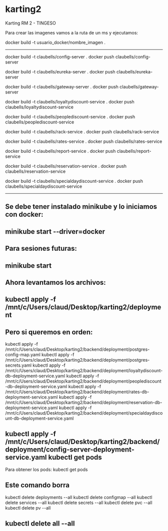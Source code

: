 # karting2
Karting RM 2 - TINGESO

Para crear las imagenes vamos a la ruta de un ms y ejecutamos:

docker build -t usuario_docker/nombre_imagen . 

---
docker build -t claubells/config-server .
docker push claubells/config-server

docker build -t claubells/eureka-server .
docker push claubells/eureka-server

docker build -t claubells/gateway-server .
docker push claubells/gateway-server

docker build -t claubells/loyaltydiscount-service .
docker push claubells/loyaltydiscount-service

docker build -t claubells/peoplediscount-service .
docker push claubells/peoplediscount-service

docker build -t claubells/rack-service .
docker push claubells/rack-service

docker build -t claubells/rates-service .
docker push claubells/rates-service

docker build -t claubells/report-service .
docker push claubells/report-service

docker build -t claubells/reservation-service .
docker push claubells/reservation-service

docker build -t claubells/specialdaydiscount-service .
docker push claubells/specialdaydiscount-service

---

Se debe tener instalado minikube y lo iniciamos con docker:
---
minikube start --driver=docker
---

Para sesiones futuras:
---
minikube start
---

Ahora levantamos los archivos:
---
kubectl apply -f /mnt/c/Users/claud/Desktop/karting2/deployment
---

Pero si queremos en orden:
---
kubectl apply -f /mnt/c/Users/claud/Desktop/karting2/backend/deployment/postgres-config-map.yaml
kubectl apply -f /mnt/c/Users/claud/Desktop/karting2/backend/deployment/postgres-secrets.yaml
kubectl apply -f /mnt/c/Users/claud/Desktop/karting2/backend/deployment/loyaltydiscount-db-deployment-service.yaml
kubectl apply -f /mnt/c/Users/claud/Desktop/karting2/backend/deployment/peoplediscount-db-deployment-service.yaml
kubectl apply -f /mnt/c/Users/claud/Desktop/karting2/backend/deployment/rates-db-deployment-service.yaml
kubectl apply -f /mnt/c/Users/claud/Desktop/karting2/backend/deployment/reservation-db-deployment-service.yaml
kubectl apply -f /mnt/c/Users/claud/Desktop/karting2/backend/deployment/specialdaydiscount-db-deployment-service.yaml

kubectl apply -f /mnt/c/Users/claud/Desktop/karting2/backend/deployment/config-server-deployment-service.yaml
kubectl get pods
---

Para obtener los pods:
kubectl get pods

Este comando borra
---
kubectl delete deployments --all
kubectl delete configmap --all
kubectl delete services --all
kubectl delete secrets --all
kubectl delete pvc --all
kubectl delete pv --all

kubectl delete all --all
---
